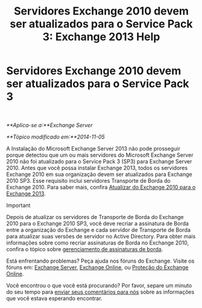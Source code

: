﻿---
title: 'Servidores Exchange 2010 devem ser atualizados para o Service Pack 3: Exchange 2013 Help'
TOCTitle: Servidores Exchange 2010 devem ser atualizados para o Service Pack 3
ms:assetid: 06f99869-79a2-4ac4-b947-b71430b178ad
ms:mtpsurl: https://technet.microsoft.com/pt-br/library/ms.exch.setupreadiness.e15e14coexistenceminmajorversionrequirement(v=EXCHG.150)
ms:contentKeyID: 50484908
ms.date: 05/22/2018
mtps_version: v=EXCHG.150
ms.translationtype: MT
---

# Servidores Exchange 2010 devem ser atualizados para o Service Pack 3

 

_**Aplica-se a:**Exchange Server_

_**Tópico modificado em:**2014-11-05_

A Instalação do Microsoft Exchange Server 2013 não pode prosseguir porque detectou que um ou mais servidores do Microsoft Exchange Server 2010 não foi atualizado para o Service Pack 3 (SP3) para Exchange Server 2010. Antes que você possa instalar Exchange 2013, todos os servidores Exchange 2010 em sua organização devem ser atualizados para Exchange 2010 SP3. Esse requisito inclui servidores Transporte de Borda do Exchange 2010. Para saber mais, confira [Atualizar do Exchange 2010 para o Exchange 2013](upgrade-from-exchange-2010-to-exchange-2013-exchange-2013-help.md).


> [!IMPORTANT]
> Depois de atualizar os servidores de Transporte de Borda do Exchange 2010 para o Exchange 2010 SP3, você deve recriar a assinatura de Borda entre a organização do Exchange e cada servidor de Transporte de Borda para atualizar suas versões de servidor no Active Directory. Para obter mais informações sobre como recriar assinaturas de Borda no Exchange 2010, confira o tópico sobre <A href="https://go.microsoft.com/fwlink/p/?linkid=269724">gerenciamento de assinaturas de borda</A>.



Está enfrentando problemas? Peça ajuda nos fóruns do Exchange. Visite os fóruns em: [Exchange Server](https://go.microsoft.com/fwlink/p/?linkid=60612), [Exchange Online](https://go.microsoft.com/fwlink/p/?linkid=267542), ou [Proteção do Exchange Online](https://go.microsoft.com/fwlink/p/?linkid=285351).

Você encontrou o que você está procurando? Por favor, separe um minuto do seu tempo para [enviar seus comentários para nós](mailto:exsetuphelpfeedback@microsoft.com?subject=exchange%202013%20setup%20help%20feedback) sobre as informações que você estava esperando encontrar.

